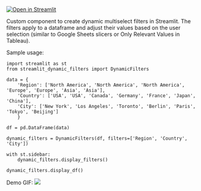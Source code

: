 [![Open in Streamlit](https://static.streamlit.io/badges/streamlit_badge_black_white.svg)](https://arsentievalex-instant-insight-web-app-main-gz753r.streamlit.app/)

Custom component to create dynamic multiselect filters in Streamlit. 
The filters apply to a dataframe and adjust their values based on the user selection (similar to Google Sheets slicers or Only Relevant Values in Tableau).

Sample usage:

```
import streamlit as st
from streamlit_dynamic_filters import DynamicFilters

data = {
    'Region': ['North America', 'North America', 'North America', 'Europe', 'Europe', 'Asia', 'Asia'],
    'Country': ['USA', 'USA', 'Canada', 'Germany', 'France', 'Japan', 'China'],
    'City': ['New York', 'Los Angeles', 'Toronto', 'Berlin', 'Paris', 'Tokyo', 'Beijing']
    }

df = pd.DataFrame(data)

dynamic_filters = DynamicFilters(df, filters=['Region', 'Country', 'City'])

with st.sidebar:
    dynamic_filters.display_filters()

dynamic_filters.display_df()
```

Demo GIF:
<img src="https://i.postimg.cc/44mPtfzz/instant-demo1.gif"/>   